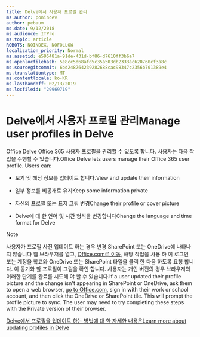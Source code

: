 ```yaml
---
title: Delve에서 사용자 프로필 관리
ms.author: ponincev
author: pebaum
ms.date: 9/12/2018
ms.audience: ITPro
ms.topic: article
ROBOTS: NOINDEX, NOFOLLOW
localization_priority: Normal
ms.assetid: e595481a-91de-431d-bf86-d7610ff3b6a7
ms.openlocfilehash: 5e8cc5d68afd5c35a503db2333ac620760cf3a8c
ms.sourcegitcommit: 6bd248764239282688cac98347c2356b701389e4
ms.translationtype: MT
ms.contentlocale: ko-KR
ms.lasthandoff: 02/13/2019
ms.locfileid: "29969719"
---
```

# <a name="manage-user-profiles-in-delve"></a><span data-ttu-id="a03a5-102">Delve에서 사용자 프로필 관리</span><span class="sxs-lookup"><span data-stu-id="a03a5-102">Manage user profiles in Delve</span></span>

<span data-ttu-id="a03a5-p101">Office Delve Office 365 사용자 프로필을 관리할 수 있도록 합니다. 사용자는 다음 작업을 수행할 수 있습니다.</span><span class="sxs-lookup"><span data-stu-id="a03a5-p101">Office Delve lets users manage their Office 365 user profile. Users can:</span></span>
  
- <span data-ttu-id="a03a5-105">보기 및 해당 정보를 업데이트 합니다.</span><span class="sxs-lookup"><span data-stu-id="a03a5-105">View and update their information</span></span>
    
- <span data-ttu-id="a03a5-106">일부 정보를 비공개로 유지</span><span class="sxs-lookup"><span data-stu-id="a03a5-106">Keep some information private</span></span>
    
- <span data-ttu-id="a03a5-107">자신의 프로필 또는 표지 그림 변경</span><span class="sxs-lookup"><span data-stu-id="a03a5-107">Change their profile or cover picture</span></span>
    
- <span data-ttu-id="a03a5-108">Delve에 대 한 언어 및 시간 형식을 변경합니다</span><span class="sxs-lookup"><span data-stu-id="a03a5-108">Change the language and time format for Delve</span></span>
    
> [!NOTE]
> <span data-ttu-id="a03a5-p102">사용자가 프로필 사진 업데이트 하는 경우 변경 SharePoint 또는 OneDrive에 나타나지 않습니다 웹 브라우저를 열고, [Office.com로 이동](https://www.office.com), 해당 작업을 사용 하 여 로그인 또는 계정을 학교와 OneDrive 또는 SharePoint 타일을 클릭 한 다음 하도록 요청 합니다. 이 동기화 할 프로필이 그림을 확인 합니다. 사용자는 개인 버전의 경우 브라우저의 이러한 단계를 완료를 시도해 야 할 수 있습니다.</span><span class="sxs-lookup"><span data-stu-id="a03a5-p102">If a user updated their profile picture and the change isn't appearing in SharePoint or OneDrive, ask them to open a web browser, [go to Office.com](https://www.office.com), sign in with their work or school account, and then click the OneDrive or SharePoint tile. This will prompt the profile picture to sync. The user may need to try completing these steps with the Private version of their browser.</span></span> 
  
[<span data-ttu-id="a03a5-111">Delve에서 프로필을 업데이트 하는 방법에 대 한 자세한 내용은</span><span class="sxs-lookup"><span data-stu-id="a03a5-111">Learn more about updating profiles in Delve</span></span>](https://go.microsoft.com/fwlink/?linkid=735070)
  

